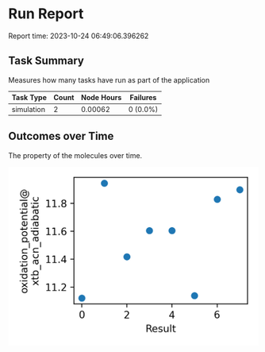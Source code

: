 # Run Report
Report time: 2023-10-24 06:49:06.396262

## Task Summary
Measures how many tasks have run as part of the application

| Task Type   |   Count |   Node Hours | Failures   |
|-------------|---------|--------------|------------|
| simulation  |       2 |      0.00062 | 0 (0.0%)   |

## Outcomes over Time
The property of the molecules over time.

![simulation](simulation-outputs.png)
